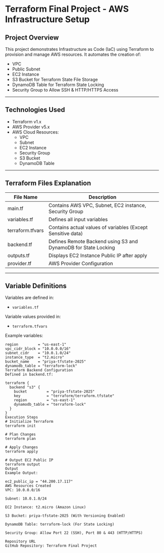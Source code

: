# Terraform Final Project - AWS Infrastructure Setup

## Project Overview

This project demonstrates Infrastructure as Code (IaC) using Terraform to provision and manage AWS resources. It automates the creation of:

- VPC
- Public Subnet
- EC2 Instance
- S3 Bucket for Terraform State File Storage
- DynamoDB Table for Terraform State Locking
- Security Group to Allow SSH & HTTP/HTTPS Access

---

## Technologies Used
- Terraform v1.x
- AWS Provider v5.x
- AWS Cloud Resources:
  - VPC
  - Subnet
  - EC2 Instance
  - Security Group
  - S3 Bucket
  - DynamoDB Table

---

## Terraform Files Explanation

| File Name         | Description                                                     |
|------------------|-----------------------------------------------------------------|
| main.tf           | Contains AWS VPC, Subnet, EC2 instance, Security Group         |
| variables.tf      | Defines all input variables                                    |
| terraform.tfvars  | Contains actual values of variables (Except Sensitive data)    |
| backend.tf        | Defines Remote Backend using S3 and DynamoDB for State Locking |
| outputs.tf        | Displays EC2 Instance Public IP after apply                    |
| provider.tf       | AWS Provider Configuration                                     |

---

## Variable Definitions

Variables are defined in:
- `variables.tf`

Variable values provided in:
- `terraform.tfvars`

Example variables:
```hcl
region         = "us-east-1"
vpc_cidr_block = "10.0.0.0/16"
subnet_cidr    = "10.0.1.0/24"
instance_type  = "t2.micro"
bucket_name    = "priya-tfstate-2025"
dynamodb_table = "terraform-lock"
Terraform Backend Configuration
Defined in backend.tf:

terraform {
  backend "s3" {
    bucket         = "priya-tfstate-2025"
    key            = "terraform/terraform.tfstate"
    region         = "us-east-1"
    dynamodb_table = "terraform-lock"
  }
}
Execution Steps
# Initialize Terraform
terraform init

# Plan Changes
terraform plan

# Apply Changes
terraform apply

# Output EC2 Public IP
terraform output
Output
Example Output:

ec2_public_ip = "44.200.17.117"
AWS Resources Created
VPC: 10.0.0.0/16

Subnet: 10.0.1.0/24

EC2 Instance: t2.micro (Amazon Linux)

S3 Bucket: priya-tfstate-2025 (With Versioning Enabled)

DynamoDB Table: terraform-lock (For State Locking)

Security Group: Allow Port 22 (SSH), Port 80 & 443 (HTTP/HTTPS)

Repository URL
GitHub Repository: Terraform Final Project
